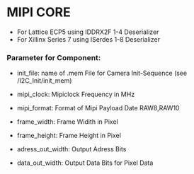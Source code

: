 # MIPI CORE

- For Lattice ECP5 using IDDRX2F 1-4 Deserializer
- For Xillinx Series 7 using ISerdes 1-8 Deserializer


### Parameter for Component:
- init_file: name of .mem File for Camera Init-Sequence (see /I2C_Init/init_mem)

- mipi_clock: Mipiclock Frequency in MHz

- mipi_format: Format of Mipi Payload Date RAW8,RAW10

- frame_width: Frame Widith in Pixel 

- frame_height: Frame Height in Pixel 

- adress_out_width: Output Adress Bits

- data_out_width: Output Data Bits for Pixel Data 